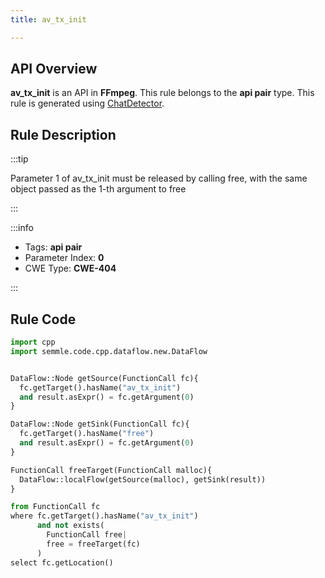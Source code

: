 ```yaml
---
title: av_tx_init

---
```



## API Overview
**av_tx_init** is an API in **FFmpeg**. This rule belongs to the **api pair** type. This rule is generated using [ChatDetector](../../tools/ChatDetector).
## Rule Description

:::tip

Parameter 1 of av_tx_init must be released by calling free, with the same object passed as the 1-th argument to free

:::

:::info

- Tags: **api pair**
- Parameter Index: **0**
- CWE Type: **CWE-404**

:::

## Rule Code
```python
import cpp
import semmle.code.cpp.dataflow.new.DataFlow


DataFlow::Node getSource(FunctionCall fc){
  fc.getTarget().hasName("av_tx_init")
  and result.asExpr() = fc.getArgument(0)
}

DataFlow::Node getSink(FunctionCall fc){
  fc.getTarget().hasName("free")
  and result.asExpr() = fc.getArgument(0)
}

FunctionCall freeTarget(FunctionCall malloc){
  DataFlow::localFlow(getSource(malloc), getSink(result))
}

from FunctionCall fc
where fc.getTarget().hasName("av_tx_init")
      and not exists(
        FunctionCall free| 
        free = freeTarget(fc)
      )
select fc.getLocation()
```